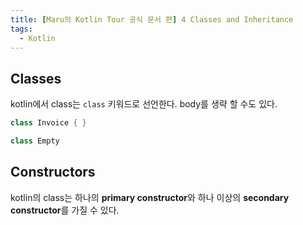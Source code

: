 ```yaml
---
title: [Maru의 Kotlin Tour 공식 문서 편] 4 Classes and Inheritance
tags:
  - Kotlin
---
```


## Classes

kotlin에서 class는 `class` 키워드로 선언한다. body를 생략 할 수도 있다.

```kotlin
class Invoice { }

class Empty
```

## Constructors

kotlin의 class는 하나의 **primary constructor**와 하나 이상의 **secondary constructor**를 가질 수 있다.
